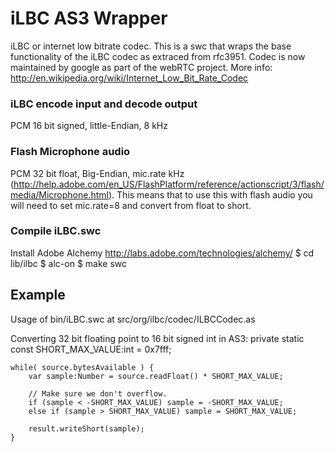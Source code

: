 iLBC AS3 Wrapper
==========

iLBC or internet low bitrate codec. This is a swc that wraps the base functionality of the iLBC codec as extraced from rfc3951. Codec is now maintained by google as part of the webRTC project.
More info: http://en.wikipedia.org/wiki/Internet_Low_Bit_Rate_Codec

### iLBC encode input and decode output
PCM 16 bit signed, little-Endian, 8 kHz

### Flash Microphone audio
PCM 32 bit float, Big-Endian, mic.rate kHz (http://help.adobe.com/en_US/FlashPlatform/reference/actionscript/3/flash/media/Microphone.html). This means that to use this with flash audio you will need to set mic.rate=8 and convert from float to short.

### Compile iLBC.swc
Install Adobe Alchemy http://labs.adobe.com/technologies/alchemy/
	$ cd lib/ilbc
	$ alc-on
	$ make swc

Example
------------
Usage of bin/iLBC.swc at src/org/ilbc/codec/ILBCCodec.as

Converting 32 bit floating point to 16 bit signed int in AS3:
	private static const SHORT_MAX_VALUE:int = 0x7fff;

	while( source.bytesAvailable ) {
		var sample:Number = source.readFloat() * SHORT_MAX_VALUE;
		
		// Make sure we don't overflow.
		if (sample < -SHORT_MAX_VALUE) sample = -SHORT_MAX_VALUE;
		else if (sample > SHORT_MAX_VALUE) sample = SHORT_MAX_VALUE;

		result.writeShort(sample);
	}
